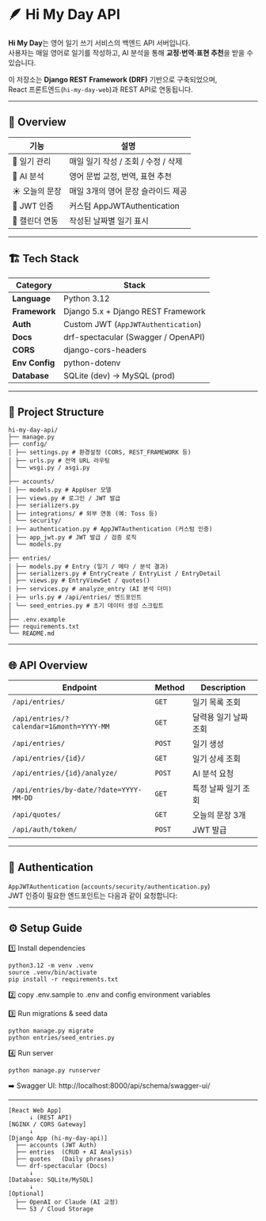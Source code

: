 # 🪶 Hi My Day API

**Hi My Day**는 영어 일기 쓰기 서비스의 백엔드 API 서버입니다.  
사용자는 매일 영어로 일기를 작성하고, AI 분석을 통해 **교정·번역·표현 추천**을 받을 수 있습니다.  

이 저장소는 **Django REST Framework (DRF)** 기반으로 구축되었으며,  
React 프론트엔드(`hi-my-day-web`)과 REST API로 연동됩니다.

---

## 🧩 Overview

| 기능 | 설명 |
|------|------|
| 📖 일기 관리 | 매일 일기 작성 / 조회 / 수정 / 삭제 |
| 🧠 AI 분석 | 영어 문법 교정, 번역, 표현 추천 |
| ☀️ 오늘의 문장 | 매일 3개의 영어 문장 슬라이드 제공 |
| 🔐 JWT 인증 | 커스텀 AppJWTAuthentication |
| 📅 캘린더 연동 | 작성된 날짜별 일기 표시 |

---
## 🏗️ Tech Stack

| Category | Stack |
|-----------|--------|
| **Language** | Python 3.12 |
| **Framework** | Django 5.x + Django REST Framework |
| **Auth** | Custom JWT (`AppJWTAuthentication`) |
| **Docs** | drf-spectacular (Swagger / OpenAPI) |
| **CORS** | django-cors-headers |
| **Env Config** | python-dotenv |
| **Database** | SQLite (dev) → MySQL (prod) |

---

## 🧭 Project Structure

```
hi-my-day-api/
├── manage.py
├── config/
│ ├── settings.py # 환경설정 (CORS, REST_FRAMEWORK 등)
│ ├── urls.py # 전역 URL 라우팅
│ └── wsgi.py / asgi.py
│
├── accounts/
│ ├── models.py # AppUser 모델
│ ├── views.py # 로그인 / JWT 발급
│ ├── serializers.py
│ ├── integrations/ # 외부 연동 (예: Toss 등)
│ └── security/
│ ├── authentication.py # AppJWTAuthentication (커스텀 인증)
│ ├── app_jwt.py # JWT 발급 / 검증 로직
│ └── models.py
│
├── entries/
│ ├── models.py # Entry (일기 / 메타 / 분석 결과)
│ ├── serializers.py # EntryCreate / EntryList / EntryDetail
│ ├── views.py # EntryViewSet / quotes()
│ ├── services.py # analyze_entry (AI 분석 더미)
│ ├── urls.py # /api/entries/ 엔드포인트
│ └── seed_entries.py # 초기 데이터 생성 스크립트
│
├── .env.example
├── requirements.txt
└── README.md
```

---

## 🌐 API Overview

| Endpoint | Method | Description |
|-----------|---------|-------------|
| `/api/entries/` | `GET` | 일기 목록 조회 |
| `/api/entries/?calendar=1&month=YYYY-MM` | `GET` | 달력용 일기 날짜 조회 |
| `/api/entries/` | `POST` | 일기 생성 |
| `/api/entries/{id}/` | `GET` | 일기 상세 조회 |
| `/api/entries/{id}/analyze/` | `POST` | AI 분석 요청 |
| `/api/entries/by-date/?date=YYYY-MM-DD` | `GET` | 특정 날짜 일기 조회 |
| `/api/quotes/` | `GET` | 오늘의 문장 3개 |
| `/api/auth/token/` | `POST` | JWT 발급 |

---

## 🔐 Authentication

`AppJWTAuthentication` (`accounts/security/authentication.py`)  
JWT 인증이 필요한 엔드포인트는 다음과 같이 요청합니다:

---

## ⚙️ Setup Guide
1️⃣ Install dependencies

```
python3.12 -m venv .venv
source .venv/bin/activate
pip install -r requirements.txt
```

2️⃣ copy .env.sample to .env and config environment variables 

3️⃣ Run migrations & seed data
```
python manage.py migrate
python entries/seed_entries.py
```
4️⃣ Run server
```
python manage.py runserver
```

➡️ Swagger UI:
http://localhost:8000/api/schema/swagger-ui/


---
```
[React Web App]
      ↓ (REST API)
[NGINX / CORS Gateway]
      ↓
[Django App (hi-my-day-api)]
  ├── accounts (JWT Auth)
  ├── entries  (CRUD + AI Analysis)
  ├── quotes   (Daily phrases)
  └── drf-spectacular (Docs)
      ↓
[Database: SQLite/MySQL]
      ↓
[Optional]
  ├── OpenAI or Claude (AI 교정)
  └── S3 / Cloud Storage
```